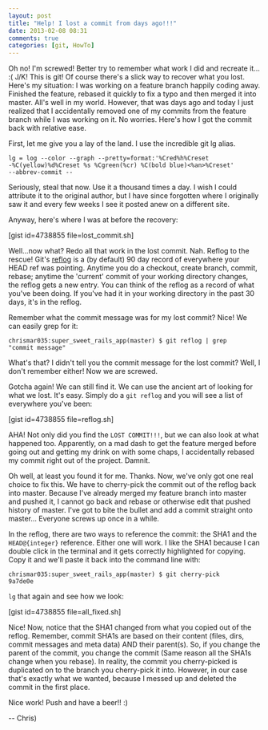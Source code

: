 ```yaml
---
layout: post
title: "Help! I lost a commit from days ago!!!"
date: 2013-02-08 08:31
comments: true
categories: [git, HowTo]
---
```


Oh no! I'm screwed! Better try to remember what work I did and recreate it... :( J/K! This is git! Of course there's a slick way to recover what you lost. Here's my situation: I was working on a feature branch happily coding away. Finished the feature, rebased it quickly to fix a typo and then merged it into master. All's well in my world. However, that was days ago and today I just realized that I accidentally removed one of my commits from the feature branch while I was working on it. No worries. Here's how I got the commit back with relative ease.

First, let me give you a lay of the land. I use the incredible git lg alias.

<code>lg = log --color --graph --pretty=format:'%Cred%h%Creset -%C(yellow)%d%Creset %s %Cgreen(%cr) %C(bold blue)<%an>%Creset' --abbrev-commit --</code>

Seriously, steal that now. Use it a thousand times a day. I wish I could attribute it to the original author, but I have since forgotten where I originally saw it and every few weeks I see it posted anew on a different site.

Anyway, here's where I was at before the recovery:

[gist id=4738855 file=lost_commit.sh]

Well...now what? Redo all that work in the lost commit. Nah. Reflog to the rescue! Git's <a href="http://www.kernel.org/pub/software/scm/git/docs/git-reflog.html">reflog</a> is a (by default) 90 day record of everywhere your HEAD ref was pointing. Anytime you do a checkout, create branch, commit, rebase; anytime the 'current' commit of your working directory changes, the reflog gets a new entry. You can think of the reflog as a record of what you've been doing. If you've had it in your working directory in the past 30 days, it's in the reflog.

Remember what the commit message was for my lost commit? Nice! We can easily grep for it:

<code>chrismar035:super_sweet_rails_app(master) $ git reflog | grep "commit message"</code>

What's that? I didn't tell you the commit message for the lost commit? Well, I don't remember either! Now we are screwed. 

Gotcha again! We can still find it. We can use the ancient art of looking for what we lost. It's easy. Simply do a <code>git reflog</code> and you will see a list of everywhere you've been:

[gist id=4738855 file=reflog.sh]

AHA! Not only did you find the <code>LOST COMMIT!!!</code>, but we can also look at what happened too. Apparently, on a mad dash to get the feature merged before going out and getting my drink on with some chaps, I accidentally rebased my commit right out of the project. Damnit.

Oh well, at least you found it for me. Thanks. Now, we've only got one real choice to fix this. We have to cherry-pick the commit out of the reflog back into master. Because I've already merged my feature branch into master and pushed it, I cannot go back and rebase or otherwise edit that pushed history of master. I've got to bite the bullet and add a commit straight onto master... Everyone screws up once in a while.

In the reflog, there are two ways to reference the commit: the SHA1 and the <code>HEAD@{integer}</code> reference. Either one will work. I like the SHA1 because I can double click in the terminal and it gets correctly highlighted for copying. Copy it and we'll paste it back into the command line with:

<code>chrismar035:super_sweet_rails_app(master) $ git cherry-pick 9a7de0e</code>

<code>lg</code> that again and see how we look:

[gist id=4738855 file=all_fixed.sh]

Nice! Now, notice that the SHA1 changed from what you copied out of the reflog. Remember, commit SHA1s are based on their content (files, dirs, commit messages and meta data) AND their parent(s). So, if you change the parent of the commit, you change the commit (Same reason all the SHA1s change when you rebase). In reality, the commit you cherry-picked is duplicated on to the branch you cherry-pick it into. However, in our case that's exactly what we wanted, because I messed up and deleted the commit in the first place.

Nice work! Push and have a beer!! :)

-- Chris)
